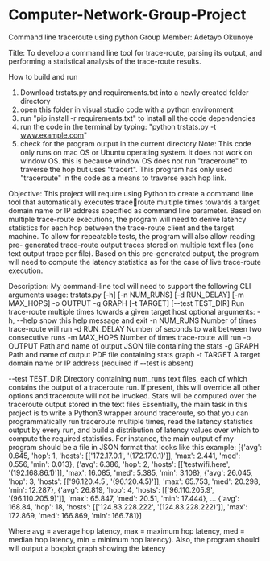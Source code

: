 # Computer-Network-Group-Project
Command line traceroute using python
Group Member: 
Adetayo Okunoye

Title: 
To develop a command line tool for trace-route, parsing its output, and performing a statistical analysis 
of the trace-route results.

How to build and run
1. Download trstats.py and requirements.txt into a newly created folder directory
2. open this folder in visual studio code with a python environment
3. run "pip install -r requirements.txt" to install all the code dependencies
4. run the code in the terminal by typing: "python trstats.py -t www.example.com"
5. check for the program output in the current directory
Note: This code only runs on mac OS or Ubuntu operating system. it does not work on window OS. this is because window OS does not run "traceroute" to traverse the hop
but uses "tracert". This program has only used "traceroute" in the code as a means to traverse each hop link.

Objective:
This project will require using Python to create a command line tool that automatically executes traceroute multiple times towards a target domain name or IP address specified as command line parameter. 
Based on multiple trace-route executions, the program will need to derive latency statistics for each hop 
between the trace-route client and the target machine.
To allow for repeatable tests, the program will also allow reading pre- generated trace-route output 
traces stored on multiple text files (one text output trace per file). Based on this pre-generated output, 
the program will need to compute the latency statistics as for the case of live trace-route execution.

Description:
My command-line tool will need to support the following CLI arguments
usage: trstats.py [-h] [-n NUM_RUNS] [-d RUN_DELAY] [-m MAX_HOPS]
 -o OUTPUT -g GRAPH [-t TARGET] [--test TEST_DIR]
Run trace-route multiple times towards a given target host
optional arguments: 
-h, --help show this help message and exit
-n NUM_RUNS Number of times trace-route will run
-d RUN_DELAY Number of seconds to wait between two consecutive runs 
-m MAX_HOPS Number of times trace-route will run
-o OUTPUT Path and name of output JSON file containing the stats
-g GRAPH Path and name of output PDF file containing stats graph
-t TARGET A target domain name or IP address (required if --test
 is absent)
 
--test TEST_DIR Directory containing num_runs text files, each of which contains the output of a 
traceroute run. If present, this will override all other options and traceroute will not be invoked. Stats 
will be computed over the traceroute output stored in the text files
Essentially, the main task in this project is to write a Python3 wrapper around traceroute, so that you 
can programmatically run traceroute multiple times, read the latency statistics output by every run, and 
build a distribution of latency values over which to compute the required statistics. 
For instance, the main output of my program should be a file in JSON format that looks like this 
example:
[{'avg': 0.645,
'hop': 1,
'hosts': [['172.17.0.1', '(172.17.0.1)']], 'max': 2.441,
'med': 0.556,
'min': 0.013},
{'avg': 6.386,
'hop': 2,
'hosts': [['testwifi.here', '(192.168.86.1)']], 'max': 16.085,
'med': 5.385,
'min': 3.108},
{'avg': 26.045,
'hop': 3,
'hosts': [['96.120.4.5', '(96.120.4.5)']], 'max': 65.753,
'med': 20.298,
'min': 12.287},
{'avg': 26.819,
'hop': 4,
'hosts': [['96.110.205.9', '(96.110.205.9)']], 'max': 65.847,
'med': 20.51,
'min': 17.444},
...
{'avg': 168.84,
'hop': 18,
'hosts': [['124.83.228.222', '(124.83.228.222)']], 'max': 172.869,
'med': 166.869,
'min': 166.781}]

Where avg = average hop latency, max = maximum hop latency, med = median hop latency, min = 
minimum hop latency). Also, the program should will output a boxplot graph showing the latency



